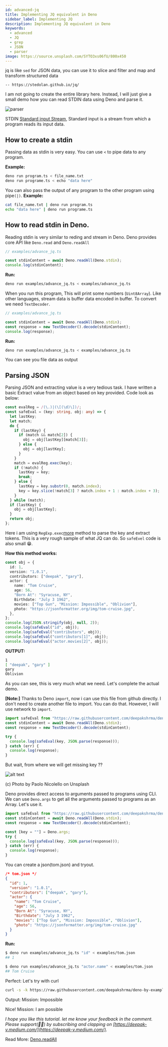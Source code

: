 ```yaml
---
id: advanced-jq
title: Implementing JQ equivalent in Deno
sidebar_label: Implementing JQ
description: Implementing JQ equivalent in Deno
keywords:
  - advanced
  - JQ
  - grep
  - JSON
  - parser
image: https://source.unsplash.com/SYTO3xs06fU/800x450
---
```


jq is like `sed` for JSON data, you can use it to slice and filter and map and transform structured data

`-- https://stedolan.github.io/jq/`

I am not going to create the entire library here. Instead, I will just give a small demo how you can read STDIN data using Deno and parse it.

![parser](https://source.unsplash.com/SYTO3xs06fU/800x450)

STDIN [Standard input Stream](<https://en.wikipedia.org/wiki/Standard_streams#Standard_input_(stdin)>), Standard input is a stream from which a program reads its input data.

## How to create a stdin

Passing data as stdin is very easy. You can use `<` to pipe data to any program.

**Example:**

```bash
deno run program.ts < file_name.txt
deno run programe.ts < echo "data here"
```

You can also pass the output of any program to the other program using pipe`(|)`.
**Example:**

```bash
cat file_name.txt | deno run program.ts
echo "data here" | deno run programe.ts
```

## How to read stdin in Deno.

Reading stdin is very similar to reding and stream in Deno. Deno provides core API like `Deno.read` and `Deno.readAll`

```typescript
// examples/advance_jq.ts

const stdinContent = await Deno.readAll(Deno.stdin);
console.log(stdinContent);
```

**Run:**

```bash
deno run examples/advance_jq.ts < examples/advance_jq.ts
```

When you run this program, This will print some numbers (`Uint8Array`). Like other languages, stream data is buffer data encoded in buffer. To convert we need `TextDecoder`.

```typescript
// examples/advance_jq.ts

const stdinContent = await Deno.readAll(Deno.stdin);
const response = new TextDecoder().decode(stdinContent);
console.log(response);
```

**Run:**

```bash
deno run examples/advance_jq.ts < examples/advance_jq.ts
```

You can see you file data as output

## Parsing JSON

Parsing JSON and extracting value is a very tedious task. I have written a basic Extract value from an object based on key provided. Code look as below:

```typescript
const evalReg = /(\.)|(\[(\d)\])/;
const safeEval = (key: string, obj: any) => {
  let lastKey;
  let match;
  do {
    if (lastKey) {
      if (match && match[2]) {
        obj = obj[lastKey][match[3]];
      } else {
        obj = obj[lastKey];
      }
    }
    match = evalReg.exec(key);
    if (!match) {
      lastKey = key;
      break;
    } else {
      lastKey = key.substr(0, match.index);
      key = key.slice(!match[3] ? match.index + 1 : match.index + 3);
    }
  } while (match);
  if (lastKey) {
    obj = obj[lastKey];
  }
  return obj;
};
```

Here i am using `RegExp.exec`[more](https://developer.mozilla.org/en-US/docs/Web/JavaScript/Reference/Global_Objects/RegExp/exec) method to parse the key and extract tokens. This is a very rough sample of what JQ can do. So `safeEvel` code is also small 😁.

**How this method works:**

```typescript
const obj = {
  id: 1,
  version: "1.0.1",
  contributors: ["deepak", "gary"],
  actor: {
    name: "Tom Cruise",
    age: 56,
    "Born At": "Syracuse, NY",
    Birthdate: "July 3 1962",
    movies: ["Top Gun", "Mission: Impossible", "Oblivion"],
    photo: "https://jsonformatter.org/img/tom-cruise.jpg",
  },
};
console.log(JSON.stringify(obj, null, 2));
console.log(safeEval("id", obj));
console.log(safeEval("contributors", obj));
console.log(safeEval("contributors[1]", obj));
console.log(safeEval("actor.movies[2]", obj));
```

**OUTPUT:**

```bash
1
[ "deepak", "gary" ]
gary
Oblivion
```

As you can see, this is very much what we need. Let's complete the actual demo.

**[Note:]** Thanks to Deno `import`, now i can use this file from github directly. I don't need to create another file to import. You can do that. However, I will use network to `import`.

```typescript
import safeEval from "https://raw.githubusercontent.com/deepakshrma/deno-by-example/master/examples/safe_eval.ts";
const stdinContent = await Deno.readAll(Deno.stdin);
const response = new TextDecoder().decode(stdinContent);

try {
  console.log(safeEval(key, JSON.parse(response)));
} catch (err) {
  console.log(response);
}
```

But wait, from where we will get missing key ??

![alt text](https://images.unsplash.com/photo-1529247833802-700f53170380?ixlib=rb-1.2.1&ixid=eyJhcHBfaWQiOjEyMDd9&auto=format&fit=crop&h=300&q=80)

(c) Photo by Paolo Nicolello on Unsplash

Deno provides direct access to arguments passed to programs using CLI. We can use `Deno.args` to get all the arguments passed to programs as an Array. Let's use it.

```typescript
import safeEval from "https://raw.githubusercontent.com/deepakshrma/deno-by-example/master/examples/safe_eval.ts";
const stdinContent = await Deno.readAll(Deno.stdin);
const response = new TextDecoder().decode(stdinContent);

const [key = ""] = Deno.args;
try {
  console.log(safeEval(key, JSON.parse(response)));
} catch (err) {
  console.log(response);
}
```

You can create a json(tom.json) and tryout.

```json
/* tom.json */
{
  "id": 1,
  "version": "1.0.1",
  "contributors": ["deepak", "gary"],
  "actor": {
    "name": "Tom Cruise",
    "age": 56,
    "Born At": "Syracuse, NY",
    "Birthdate": "July 3 1962",
    "movies": ["Top Gun", "Mission: Impossible", "Oblivion"],
    "photo": "https://jsonformatter.org/img/tom-cruise.jpg"
  }
}
```

**Run:**

```bash
$ deno run examples/advance_jq.ts "id" < examples/tom.json
## 1

$ deno run examples/advance_jq.ts "actor.name" < examples/tom.json
## Tom Cruise
```

Perfect: Let's try with curl

```bash
curl -s -k https://raw.githubusercontent.com/deepakshrma/deno-by-example/master/examples/tom.json | deno run  examples/advance_jq.ts "actor.movies[1]"
```

Output: Mission: Impossible

Nice! Mission: I am possible

_I hope you like this tutorial. let me know your feedback in the comment. Please support(🙏🙏) by subscribing and clapping on [https://deepak-v.medium.com/](https://deepak-v.medium.com/)._

Read More: [Deno.readAll](https://doc.deno.land/https/github.com/denoland/deno/releases/latest/download/lib.deno.d.ts#Deno.readAll)
